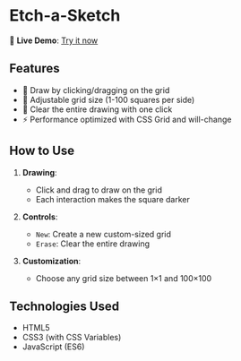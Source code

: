 # Etch-a-Sketch

🔗 **Live Demo**: [Try it now](https://mahim427.github.io/Etch-a-Sketch-Odin/)

## Features

- 🎨 Draw by clicking/dragging on the grid
- 📏 Adjustable grid size (1-100 squares per side)
- 🧽 Clear the entire drawing with one click
- ⚡ Performance optimized with CSS Grid and will-change

## How to Use

1. **Drawing**:
   - Click and drag to draw on the grid
   - Each interaction makes the square darker

2. **Controls**:
   - `New`: Create a new custom-sized grid
   - `Erase`: Clear the entire drawing

3. **Customization**:
   - Choose any grid size between 1×1 and 100×100

## Technologies Used

- HTML5
- CSS3 (with CSS Variables)
- JavaScript (ES6)
